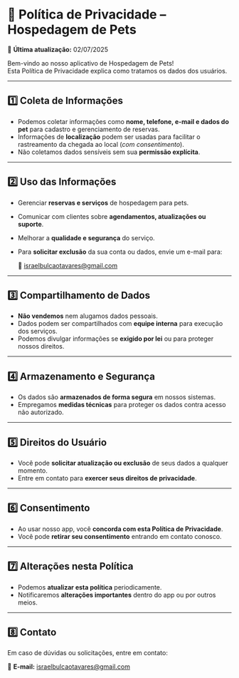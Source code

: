 # 🐾 Política de Privacidade – Hospedagem de Pets

📅 **Última atualização:** 02/07/2025

Bem-vindo ao nosso aplicativo de Hospedagem de Pets!  
Esta Política de Privacidade explica como tratamos os dados dos usuários.

---

## 1️⃣ Coleta de Informações

- Podemos coletar informações como **nome, telefone, e-mail e dados do pet** para cadastro e gerenciamento de reservas.
- Informações de **localização** podem ser usadas para facilitar o rastreamento da chegada ao local (*com consentimento*).
- Não coletamos dados sensíveis sem sua **permissão explícita**.

---

## 2️⃣ Uso das Informações

- Gerenciar **reservas e serviços** de hospedagem para pets.
- Comunicar com clientes sobre **agendamentos, atualizações ou suporte**.
- Melhorar a **qualidade e segurança** do serviço.
- Para **solicitar exclusão** da sua conta ou dados, envie um e-mail para:

  📧 [israelbulcaotavares@gmail.com](mailto:israelbulcaotavares@gmail.com)

---

## 3️⃣ Compartilhamento de Dados

- **Não vendemos** nem alugamos dados pessoais.
- Dados podem ser compartilhados com **equipe interna** para execução dos serviços.
- Podemos divulgar informações se **exigido por lei** ou para proteger nossos direitos.

---

## 4️⃣ Armazenamento e Segurança

- Os dados são **armazenados de forma segura** em nossos sistemas.
- Empregamos **medidas técnicas** para proteger os dados contra acesso não autorizado.

---

## 5️⃣ Direitos do Usuário

- Você pode **solicitar atualização ou exclusão** de seus dados a qualquer momento.
- Entre em contato para **exercer seus direitos de privacidade**.

---

## 6️⃣ Consentimento

- Ao usar nosso app, você **concorda com esta Política de Privacidade**.
- Você pode **retirar seu consentimento** entrando em contato conosco.

---

## 7️⃣ Alterações nesta Política

- Podemos **atualizar esta política** periodicamente.
- Notificaremos **alterações importantes** dentro do app ou por outros meios.

---

## 8️⃣ Contato

Em caso de dúvidas ou solicitações, entre em contato:

📧 **E-mail:** [israelbulcaotavares@gmail.com](mailto:israelbulcaotavares@gmail.com)
